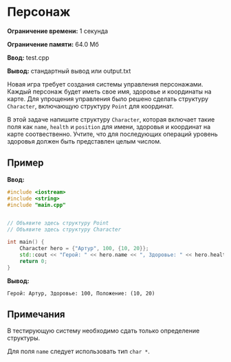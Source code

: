 # Персонаж

**Ограничение времени:** 1 секунда

**Ограничение памяти:** 64.0 Мб

**Ввод:** test.cpp

**Вывод:** стандартный вывод или output.txt

Новая игра требует создания системы управления персонажами. Каждый персонаж будет иметь свое имя, здоровье и координаты на карте. Для упрощения управления было решено сделать структуру `Character`, включающую структуру `Point` для координат.

В этой задаче напишите структуру `Character`, которая включает такие поля как `name`, `health` и `position` для имени, здоровья и координат на карте соотвественно. Учтите, что для последующих операций уровень здоровья должен быть представлен целым числом.

## Пример

**Ввод:**

```cpp
#include <iostream>
#include <string>
#include "main.cpp"


// Объявите здесь структуру Point
// Объявите здесь структуру Character

int main() {
    Character hero = {"Артур", 100, {10, 20}};
    std::cout << "Герой: " << hero.name << ", Здоровье: " << hero.health << ", Положение: (" << hero.position.x << ", " << hero.position.y << ")\n";
    return 0;
}
```

**Вывод:**

```
Герой: Артур, Здоровье: 100, Положение: (10, 20)
```

## Примечания

В тестирующую систему необходимо сдать только определение структуры.

Для поля `name` следует использовать тип `char *`.